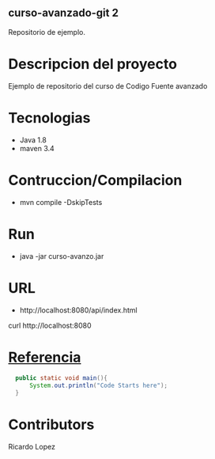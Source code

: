 ## curso-avanzado-git 2
Repositorio de ejemplo.

# Descripcion del proyecto
Ejemplo de repositorio del curso de Codigo Fuente avanzado

# Tecnologias
- Java 1.8
- maven 3.4

# Contruccion/Compilacion
- mvn compile -DskipTests

# Run
- java -jar curso-avanzo.jar

# URL
  - http://localhost:8080/api/index.html
  
  curl http://localhost:8080
  
 # [Referencia](https://github.com/adam-p/markdown-here/wiki/Markdown-Cheatsheet) 
  
 ```java
   public static void main(){
       System.out.println("Code Starts here");
   }
``` 
  
 # Contributors
   Ricardo Lopez
